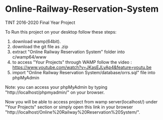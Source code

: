 # Online-Railway-Reservation-System
TINT 2016-2020 Final Year Project

To Run this project on your desktop follow these steps:
1. download wamp(64bit).
2. download the git file as .zip
3. extract "Online Railway Reservation System" folder into c/wamp64/www
4. to access "Your Projects" through WAMP follow the video : https://www.youtube.com/watch?v=JKasEJLyAp4&feature=youtu.be
5. import "Online Railway Reservation System/database/orrs.sql" file into phpMyAdmin

Note: you can access your phpMyAdmin by typing "http://localhost/phpmyadmin/" on your browser.

Now you will be able to access project from wamp server(localhost/) under "Your Projects" section or simply open this link in your browser "http://localhost/Online%20Railway%20Reservation%20System/".

